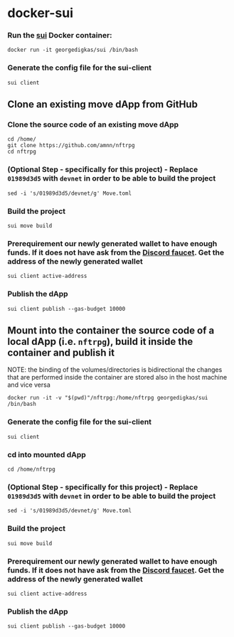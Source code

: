 # docker-sui

### Run the [sui](https://docs.sui.io/devnet/build/install) Docker container:

```console
docker run -it georgedigkas/sui /bin/bash
```

### Generate the config file for the sui-client
```console
sui client
```
## Clone an existing move dApp from GitHub
### Clone the source code of an existing move dApp
```console
cd /home/
git clone https://github.com/amnn/nftrpg
cd nftrpg
```

### (Optional Step - specifically for this project) - Replace `01989d3d5` with `devnet` in order to be able to build the project
```console
sed -i 's/01989d3d5/devnet/g' Move.toml
```

### Build the project
```console
sui move build
```

### Prerequirement our newly generated wallet to have enough funds. If it does not have ask from the [Discord faucet](https://discord.gg/Sui). Get the address of the newly generated wallet
```console
sui client active-address
```

### Publish the dApp
```console
sui client publish --gas-budget 10000
```

## Mount into the container the source code of a local dApp (i.e. `nftrpg`), build it inside the container and publish it
NOTE: the binding of the volumes/directories is bidirectional the changes that are performed inside the container are stored also in the host machine and vice versa
```console
docker run -it -v "$(pwd)"/nftrpg:/home/nftrpg georgedigkas/sui /bin/bash
```

### Generate the config file for the sui-client
```console
sui client
```

### cd into mounted dApp
```console
cd /home/nftrpg
```

### (Optional Step - specifically for this project) - Replace `01989d3d5` with `devnet` in order to be able to build the project
```console
sed -i 's/01989d3d5/devnet/g' Move.toml
```

### Build the project
```console
sui move build
```

### Prerequirement our newly generated wallet to have enough funds. If it does not have ask from the [Discord faucet](https://discord.gg/Sui). Get the address of the newly generated wallet
```console
sui client active-address
```

### Publish the dApp
```console
sui client publish --gas-budget 10000
```
